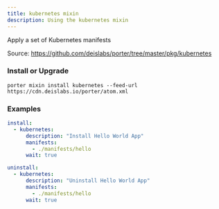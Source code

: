 ```yaml
---
title: kubernetes mixin
description: Using the kubernetes mixin
---
```


Apply a set of Kubernetes manifests

Source: https://github.com/deislabs/porter/tree/master/pkg/kubernetes

### Install or Upgrade
```
porter mixin install kubernetes --feed-url https://cdn.deislabs.io/porter/atom.xml
```

### Examples

```yaml
install:
  - kubernetes:
      description: "Install Hello World App"
      manifests:
        - ./manifests/hello
      wait: true
```

```yaml
uninstall:
  - kubernetes:
      description: "Uninstall Hello World App"
      manifests:
        - ./manifests/hello
      wait: true
```